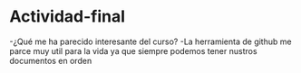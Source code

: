 # Actividad-final
-¿Qué me ha parecido interesante del curso?
-La herramienta de github me parce muy util para la vida ya que siempre podemos tener nustros documentos en orden
